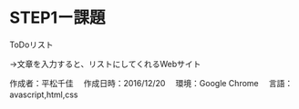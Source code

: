 STEP1ー課題
===========
ToDoリスト

→文章を入力すると、リストにしてくれるWebサイト



作成者：平松千佳　
作成日時：2016/12/20　
環境：Google Chrome　
言語：　avascript,html,css　


